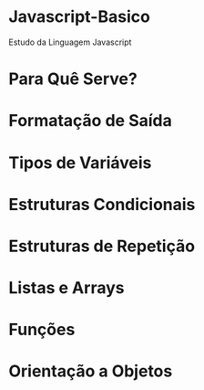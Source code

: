 # Javascript-Basico
Estudo da Linguagem Javascript

<h1>Para Quê Serve?</h1>
<h1>Formatação de Saída</h1>
<h1>Tipos de Variáveis</h1>
<h1>Estruturas Condicionais</h1>
<h1>Estruturas de Repetição</h1>
<h1>Listas e Arrays</h1>
<h1>Funções</h1>
<h1>Orientação a Objetos</h1>
